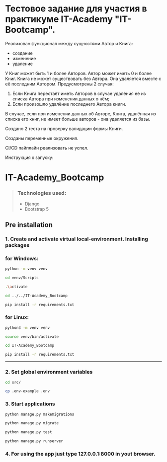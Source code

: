 # Тестовое задание для участия в практикуме IT-Academy "IT-Bootcamp".

Реализован функционал между сущностями Автор и Книга:
 - создание
 - изменение
 - удаление

У Книг может быть 1 и более Авторов. Автор может иметь 0 и более Книг. Книга не может существовать без Автора. Она удаляется вместе с её последним Автором. Предусмотрены 2 случая:
1. Если Книга перестаёт иметь Авторов в случае удалёния её из списка Автора при изменении данных о нём;
2. Если произошло удалёние последнего Автора книги.

В случае, если при изменении данных об Авторе, Книга, удалённая из списка его книг, не имеет больше авторов - она удаляется из базы.

Создано 2 теста на проверку валидации формы Книги.

Созданы переменные окружения.

CI/CD пайплайн реализовать не успел.

Инструкция к запуску:

# IT-Academy_Bootcamp

### 
> ### Technologies used:
>
> - Django
> - Bootstrap 5


## Pre installation

### 1. Create and activate virtual local-environment. Installing packages

###  for Windows:

```bash
python -m venv venv
```
```bash
cd venv/Scripts
```
```bash
.\activate
```
```bash
cd ../../IT-Academy_Bootcamp
```
```bash
pip install -r requirements.txt
```

###  for Linux:

```bash
python3 -m venv venv
```
```bash
source venv/bin/activate
```
```bash
cd IT-Academy_Bootcamp
```
```bash
pip install -r requirements.txt
```

<hr>

### 2. Set global environment variables
```bash
cd src/
``` 
```bash
cp .env-example .env
```

### 3. Start applications
```bash
python manage.py makemigrations
``` 
```bash
python manage.py migrate
``` 
```bash
python manage.py test
``` 
```bash
python manage.py runserver
``` 
###  4. For using the app just type 127.0.0.1:8000 in yout browser.
